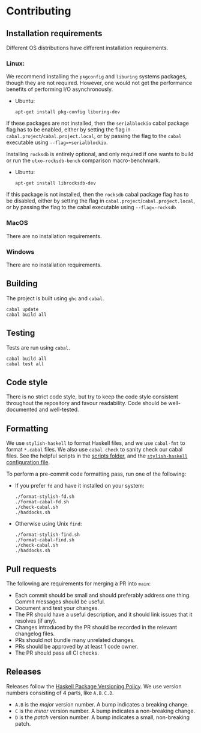 # Contributing

## Installation requirements

Different OS distributions have different installation requirements.

### Linux:
We recommend installing the `pkgconfig` and `liburing` systems packages, though
they are not required. However, one would not get the performance benefits of
performing I/O asynchronously.

* Ubuntu:
  ```
  apt-get install pkg-config liburing-dev
  ```

If these packages are not installed, then the `serialblockio` cabal package flag
has to be enabled, either by setting the flag in
`cabal.project`/`cabal.project.local`, or by passing the flag to the `cabal`
executable using `--flag=+serialblockio`.

Installing `rocksdb` is entirely optional, and only required if one wants to
build or run the `utxo-rocksdb-bench` comparison macro-benchmark.

* Ubuntu:
  ```
  apt-get install librocksdb-dev
  ```

If this package is not installed, then the `rocksdb` cabal package flag has to
be disabled, either by setting the flag in
`cabal.project`/`cabal.project.local`, or by passing the flag to the cabal
executable using `--flag=-rocksdb`

### MacOS

There are no installation requirements.

### Windows

There are no installation requirements.

## Building

The project is built using `ghc` and `cabal`.

```
cabal update
cabal build all
```

## Testing

Tests are run using `cabal`.

```
cabal build all
cabal test all
```

## Code style

There is no strict code style, but try to keep the code style consistent
throughout the repository and favour readability. Code should be well-documented
and well-tested.

## Formatting

We use `stylish-haskell` to format Haskell files, and we use `cabal-fmt` to
format `*.cabal` files. We also use `cabal check` to sanity check our cabal
files. See the helpful scripts in the [scripts folder](./scripts/), and the
[`stylish-haskell` configuration file](./.stylish-haskell.yaml).

To perform a pre-commit code formatting pass, run one of the following:

  *  If you prefer `fd` and have it installed on your system:
     ```
     ./format-stylish-fd.sh
     ./format-cabal-fd.sh
     ./check-cabal.sh
     ./haddocks.sh
     ```

  *  Otherwise using Unix `find`:
     ```
     ./format-stylish-find.sh
     ./format-cabal-find.sh
     ./check-cabal.sh
     ./haddocks.sh

## Pull requests

The following are requirements for merging a PR into `main`:
* Each commit should be small and should preferably address one thing. Commit
  messages should be useful.
* Document and test your changes.
* The PR should have a useful description, and it should link issues that it
  resolves (if any).
* Changes introduced by the PR should be recorded in the relevant changelog
  files.
* PRs should not bundle many unrelated changes.
* PRs should be approved by at least 1 code owner.
* The PR should pass all CI checks.

## Releases

Releases follow the [Haskell Package Versioning
Policy](https://pvp.haskell.org/). We use version numbers consisting of 4 parts,
like `A.B.C.D`.
* `A.B` is the *major* version number. A bump indicates a breaking change.
* `C` is the *minor* version number. A bump indicates a non-breaking change.
* `D` is the *patch* version number. A bump indicates a small, non-breaking
  patch.
